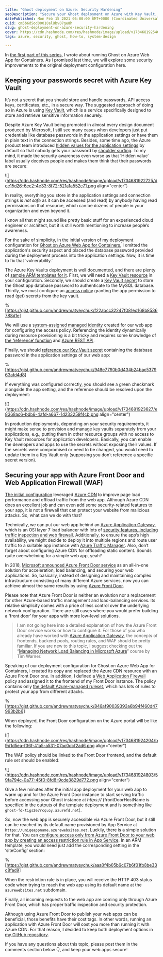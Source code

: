 ```yaml
---
title: "Ghost deployment on Azure: Security Hardening"
seoDescription: "Secure your Ghost deployment on Azure with Key Vault, Azure Front Door, and Web Application Firewall for enhanced protection and performance"
datePublished: Mon Feb 15 2021 05:00:00 GMT+0000 (Coordinated Universal Time)
cuid: cm5b6d5od00010al8bv07ge8h
slug: ghost-deployment-on-azure-security-hardening
cover: https://cdn.hashnode.com/res/hashnode/image/upload/v1734681925461/4f2274f8-bf29-4000-b95a-b0455e5059a9.png
tags: azure, security, ghost, how-to, system-design

---
```


In [the first part of this series](https://andrewmatveychuk.com/a-one-click-ghost-deployment-on-azure-web-app-for-containers), I wrote about running Ghost on Azure Web App for Containers. As I promised last time, we will explore some security improvements to the original deployment configuration here.

## Keeping your passwords secret with Azure Key Vault

It’s not a secret that you should store and handle passwords, API access keys, certificates, etc., in a secure way. The suggested approach of doing so in Azure is using [Key Vault](https://docs.microsoft.com/en-us/azure/key-vault/general/), which is a service specifically designed to store and retrieve sensitive information securely.

Despite Azure Key Vault being promoted in almost every design document produced by Microsoft, I still see many cases when developers just put credentials like database passwords in the application settings or have them in plain text in the connection strings. Besides, some time ago, the Azure product team introduced [hidden values for the application settings](https://docs.microsoft.com/en-us/azure/app-service/configure-common#show-hidden-values) by default so that nobody gets your password by [shoulder surfing](https://w.wiki/Chyd). To my mind, it made the security awareness even worse as that ‘Hidden value’ label usually deceives people and makes them think that their passwords are secure:

![](https://cdn.hashnode.com/res/hashnode/image/upload/v1734681922725/dce15d26-6ec2-4e33-8f72-521a1a552e71.png align="center")

In reality, everything you store in the application settings and connection strings is *not safe* as it can be accessed (and read) by anybody having read permissions on that resource, which can be dozens of people in your organization and even beyond it.

I know all that might sound like pretty basic stuff for an experienced cloud engineer or architect, but it is still worth mentioning to increase people’s awareness.

For the sake of simplicity, in the initial version of my deployment configuration for [Ghost on Azure Web App for Containers](https://andrewmatveychuk.com/a-one-click-ghost-deployment-on-azure-web-app-for-containers), I omitted the application's security aspect and placed the database password provided during the deployment process into the application settings. Now, it is time to fix that ‘vulnerability.’

The Azure Key Vaults deployment is well documented, and there are plenty of [sample ARM templates for it](https://github.com/Azure/azure-quickstart-templates). First, we will need a [Key Vault resource](https://docs.microsoft.com/en-us/azure/key-vault/general/overview) in your configuration. Secondly, we should create a [Key Vault secret](https://docs.microsoft.com/en-us/azure/key-vault/general/about-keys-secrets-certificates#object-types) to store the Ghost app database password to authenticate to the MySQL database. Thirdly, we must configure an [access policy](https://docs.microsoft.com/en-us/azure/key-vault/general/secure-your-key-vault#data-plane-and-access-policies) granting the app permission to read (get) secrets from the key vault.

%[https://gist.github.com/andrewmatveychuk/f22abcc32247f081ed168b8536788d1e] 

We will use a [system-assigned managed identity](https://docs.microsoft.com/en-us/azure/app-service/overview-managed-identity) created for our web app for configuring the access policy. Referencing the identity dynamically during resource provisioning is a bit tricky and requires some knowledge of [the ‘reference’ function](https://docs.microsoft.com/en-us/azure/azure-resource-manager/templates/template-functions-resource?#reference) and [Azure REST API](https://docs.microsoft.com/en-us/rest/api/appservice/webapps/get#site).

Finally, we should [reference our Key Vault secret](https://docs.microsoft.com/en-us/azure/app-service/app-service-key-vault-references) containing the database password in the application settings of our web app:

%[https://gist.github.com/andrewmatveychuk/948e7790b0d434b24bac537963afd4d8] 

If everything was configured correctly, you should see a green checkmark alongside the app setting, and the reference should be resolved upon the deployment:

![](https://cdn.hashnode.com/res/hashnode/image/upload/v1734681923627/e8368ac6-bdb6-4afd-a667-1d233259f4cb.png align="center")

In production deployments, depending on your security requirements, it might make sense to provision and manage key vaults separately from your applications, e.g., putting them in other resource groups with no access to Key Vault resources for application developers. Basically, you can enable the developers and apps to use the secrets without exposing their values. If the secrets were compromised or need to be changed, you would need to update them in a Key Vault only (supposing you don’t reference a specific secret version).

## Securing your app with Azure Front Door and Web Application Firewall (WAF)

[The initial configuration](https://andrewmatveychuk.com/a-one-click-ghost-deployment-on-azure-web-app-for-containers) leveraged [Azure CDN](https://docs.microsoft.com/en-us/azure/cdn/cdn-overview) to improve page load performance and offload traffic from the web app. Although Azure CDN does an excellent job and can even add some security-related features to your app, it is not a firewall that can protect your website from malicious attacks. So, what can we do with that?

Technically, we can put our web app behind an [Azure Application Gateway](https://docs.microsoft.com/en-us/azure/application-gateway/overview), which is an OSI layer 7 load balancer with lots of [security features, including traffic inspection and web firewall](https://docs.microsoft.com/en-us/azure/application-gateway/features). Additionally, to ensure the app’s high availability, we might decide to deploy it into multiple regions and route user traffic to a suitable app instance with [Azure Traffic Manager](https://docs.microsoft.com/en-us/azure/traffic-manager/traffic-manager-overview). Also, don’t forget about configuring Azure CDN for offloading static content. Sounds quite overwhelming for a simple web app, yeah?

In 2018, [Microsoft announced Azure Front Door service](https://azure.microsoft.com/en-us/blog/announcing-public-preview-of-azure-front-door-service/) as an all-in-one solution for acceleration, load balancing, and securing your web applications. So, basically, instead of designing and maintaining complex infrastructure consisting of many different Azure services, now you can achieve almost the same results by using [Azure Front Door](https://docs.microsoft.com/en-us/azure/frontdoor/front-door-overview).

Please note that Azure Front Door is neither an evolution nor a replacement for other Azure-based traffic management and load-balancing services. Its relative simplicity comes with a price of less control over the underlying network configuration. There are still cases where you would prefer building a ‘front door’ for your apps with more low-level solutions.

> I am not going here into a detailed explanation of how the Azure Front Door service works or how to configure it. For those of you who already have worked with [Azure Application Gateway](https://docs.microsoft.com/en-us/azure/application-gateway/overview), the concepts of frontends, backend pools, routing rules, and WAF should be pretty familiar. If you are new to this topic, I suggest checking out the “[Managing Network Load Balancing in Microsoft Azure](https://andrewmatveychuk.com/refer/microsoft-azure-network-load-balancing-managing)” course by Tim Warner.

Speaking of our deployment configuration for Ghost on Azure Web App for Containers, I created its copy and replaced the Azure CDN resource with an Azure Front Door one. In addition, I defined a [Web Application Firewall](https://docs.microsoft.com/en-us/azure/web-application-firewall/afds/afds-overview) policy and assigned it to the frontend of my Front Door instance. The policy contains only [the default Azure-managed ruleset](https://docs.microsoft.com/en-us/azure/web-application-firewall/afds/afds-overview#azure-managed-rule-sets), which has lots of rules to protect your app from different attacks.

%[https://gist.github.com/andrewmatveychuk/846af90039393a6b94f460d47993b2b6] 

When deployed, the Front Door configuration on the Azure portal will be like the following:

![](https://cdn.hashnode.com/res/hashnode/image/upload/v1734681924204/b9d1d5ea-f36f-41a5-a531-07ac0dcf2ad6.png align="center")

The WAF policy should be linked to the Front Door frontend, and the default rule set should be enabled:

![](https://cdn.hashnode.com/res/hashnode/image/upload/v1734681924803/59fa794c-0a77-45f0-8fd8-9cde3829d772.png align="center")

Give a few minutes after the initial app deployment for your web app to warm up and for the Azure Front Door instance to start serving traffic before accessing your Ghost instance at *https://* (frontDoorHostName is specified in the outputs of the template deployment and is something like `ghost-fd-tigs2e7rcquoy.azurefd.net`).

So, now the web app is securely accessible via Azure Front Door, but it still can be reached by its default name provisioned by App Service at `https://uniqeappname.azurewebsites.net`. Luckily, there is a simple solution for that. You can [configure access only from Azure Front Door to your web app by creating an access restriction rule in App Service](https://techcommunity.microsoft.com/t5/azure-architecture-blog/permit-access-only-from-azure-front-door-to-azure-app-service-as/ba-p/2000173). In an ARM template, you would need just add the corresponding setting in the ‘siteConfig’ section:

%[https://gist.github.com/andrewmatveychuk/aaa0f4b05b6c07b6f01fb8be33c8fad9] 

When the restriction rule is in place, you will receive the HTTP 403 status code when trying to reach the web app using its default name at the `azurewebsites.net` subdomain.

Finally, all incoming requests to the web app are coming only through Azure Front Door, which has proper traffic inspection and security protection.

Although using Azure Front Door to publish your web apps can be beneficial, those benefits have their cost tags. In other words, running an application with Azure Front Door will cost you more than running it with Azure CDN. For that reason, I decided to keep both deployment options in [my GitHub repository](https://github.com/andrewmatveychuk/azure.ghost-web-app-for-containers).

If you have any questions about this topic, please post them in the comments section below 👇, and keep your web apps secure!